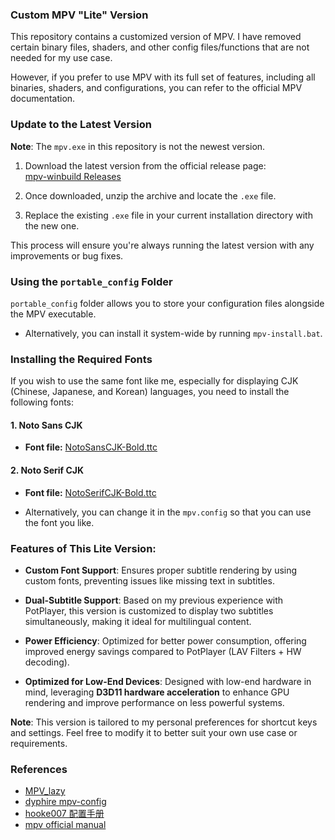 ### Custom MPV "Lite" Version

This repository contains a customized version of MPV. I have removed certain binary files, shaders, and other config files/functions that are not needed for my use case.

However, if you prefer to use MPV with its full set of features, including all binaries, shaders, and configurations, you can refer to the official MPV documentation.

### Update to the Latest Version
**Note**: The `mpv.exe` in this repository is not the newest version.

1. Download the latest version from the official release page:  
   [mpv-winbuild Releases](https://github.com/zhongfly/mpv-winbuild/releases)

2. Once downloaded, unzip the archive and locate the `.exe` file.

3. Replace the existing `.exe` file in your current installation directory with the new one.

This process will ensure you're always running the latest version with any improvements or bug fixes.

### Using the `portable_config` Folder

`portable_config` folder allows you to store your configuration files alongside the MPV executable.

- Alternatively, you can install it system-wide by running `mpv-install.bat`.

### Installing the Required Fonts

If you wish to use the same font like me, especially for displaying CJK (Chinese, Japanese, and Korean) languages, you need to install the following fonts:

#### 1. **Noto Sans CJK**
   - **Font file:** [NotoSansCJK-Bold.ttc](https://github.com/dyphire/mpv-config/raw/refs/heads/master/fonts/NotoSansCJK-Bold.ttc)
   
#### 2. **Noto Serif CJK**
   - **Font file:** [NotoSerifCJK-Bold.ttc](https://github.com/dyphire/mpv-config/raw/refs/heads/master/fonts/NotoSerifCJK-Bold.ttc)
   
- Alternatively, you can change it in the `mpv.config` so that you can use the font you like.

### Features of This Lite Version:

- **Custom Font Support**: Ensures proper subtitle rendering by using custom fonts, preventing issues like missing text in subtitles.
  
- **Dual-Subtitle Support**: Based on my previous experience with PotPlayer, this version is customized to display two subtitles simultaneously, making it ideal for multilingual content.

- **Power Efficiency**: Optimized for better power consumption, offering improved energy savings compared to PotPlayer (LAV Filters + HW decoding).

- **Optimized for Low-End Devices**: Designed with low-end hardware in mind, leveraging **D3D11 hardware acceleration** to enhance GPU rendering and improve performance on less powerful systems.

**Note**: This version is tailored to my personal preferences for shortcut keys and settings. Feel free to modify it to better suit your own use case or requirements.

### References

- [MPV_lazy](https://github.com/hooke007/MPV_lazy)
- [dyphire mpv-config](https://github.com/dyphire/mpv-config)
- [hooke007 配置手册](https://hooke007.github.io/unofficial/mpv_start.html)
- [mpv official manual](https://mpv.io/manual/master/)